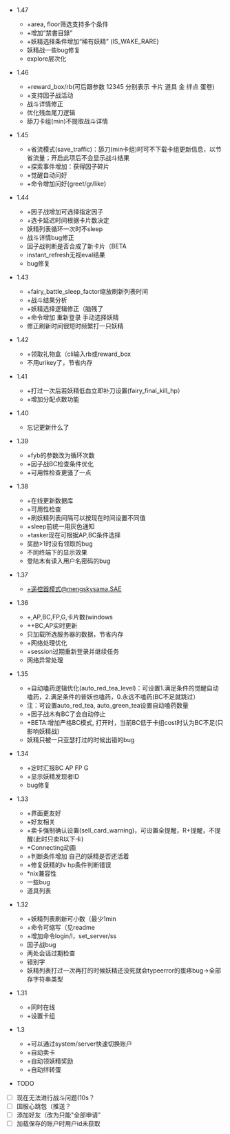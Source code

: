 ﻿- 1.47
	- +area, floor筛选支持多个条件
	- +增加“禁書目錄”
	- +妖精选择条件增加“稀有妖精” (IS_WAKE_RARE)
	- 妖精战一些bug修复
	- explore层次化

- 1.46
	- +reward_box/rb(可后跟参数 12345 分别表示 卡片 道具 金 绊点 蛋卷)
	- +支持因子战活动
	- 战斗详情修正
	- 优化残血尾刀逻辑
	- 舔刀卡组(min)不提取战斗详情

- 1.45
	- +省流模式(save_traffic)：舔刀(min卡组)时可不下载卡组更新信息，以节省流量；开启此项后不会显示战斗结果
	- +探索事件增加：获得因子碎片
	- +觉醒自动问好
	- +命令增加问好(greet/gr/like)

- 1.44
	- +因子战增加可选择指定因子
	- +选卡延迟时间根据卡片数决定
	- 妖精列表循环一次时不sleep
	- 战斗详情bug修正
	- 因子战判断是否合成了新卡片（BETA
	- instant_refresh无视eval结果
	- bug修复

- 1.43
	- +fairy_battle_sleep_factor缩放刷新列表时间
	- +战斗结果分析
	- +妖精选择逻辑修正（脑残了
	- +命令增加 重新登录 手动选择妖精
	- 修正刷新时间很短时频繁打一只妖精
	
- 1.42
	- +领取礼物盒（cli输入rb或reward_box
	- 不用urikey了，节省内存

- 1.41
	- +打过一次后若妖精低血立即补刀设置(fairy_final_kill_hp）
	- +增加分配点数功能

- 1.40
	- 忘记更新什么了

- 1.39
	- +fyb的参数改为循环次数
	- +因子战BC检查条件优化
	- +可用性检查更骚了一点

- 1.38
	- +在线更新数据库
	- +可用性检查
	- +刷妖精列表间隔可以按现在时间设置不同值
	- +sleep前统一用灰色通知
	- +tasker现在可根据AP,BC条件选择
	- 奖励>1时没有领取的bug
	- 不同终端下的显示效果
	- 登陆木有读入用户名密码的bug

- 1.37
	- +遥控器模式@mengskysama.SAE

- 1.36
	- +,AP,BC,FP,G,卡片数(windows
	- ++BC,AP实时更新
	- 只加载所选服务器的数据，节省内存
	- +网络处理优化
	- +session过期重新登录并继续任务
	- 网络异常处理

- 1.35
	- +自动嗑药逻辑优化(auto_red_tea_level)：可设置1.满足条件的觉醒自动嗑药，2.满足条件的普妖也嗑药，0.永远不嗑药(BC不足就跳过）
	- 注：可设置auto_red_tea, auto_green_tea设置自动嗑药数量
	- +因子战木有BC了会自动停止
	- +BETA:增加严格BC模式, 打开时，当前BC低于卡组cost时认为BC不足(只影响妖精战)
	- 妖精只被一只亚瑟打过的时候出错的bug

- 1.34
	- +定时汇报BC AP FP G
	- +显示妖精发现者ID
	- bug修复

- 1.33
	- +界面更友好
	- +好友相关
	- +卖卡强制确认设置(sell_card_warning)，可设置全提醒，R+提醒，不提醒(此时只卖R以下卡)
	- +Connecting动画
	- +判断条件增加 自己的妖精是否还活着
	- +修复妖精的lv hp条件判断错误
	- *nix兼容性
	- 一些bug
	- 道具列表

- 1.32
	- +妖精列表刷新可小数（最少1min
	- +命令可缩写（见readme
	- +增加命令login/l，set_server/ss
	- 因子战bug
	- 两处会话过期检查
	- 错别字
	- 妖精列表打过一次再打的时候妖精还没死就会typeerror的蛋疼bug->全部存字符串类型

- 1.31
	- +同时在线
	- +设置卡组

- 1.3
	- +可以通过system/server快速切换账户
	- +自动卖卡
	- +自动领妖精奖励
	- +自动绊转蛋

- TODO
- [ ] 现在无法进行战斗问题(10s？
- [ ] 国服心跳包（推送？
- [ ] 添加好友（改为只能"全部申请"
- [ ] 加载保存的账户时用户id未获取